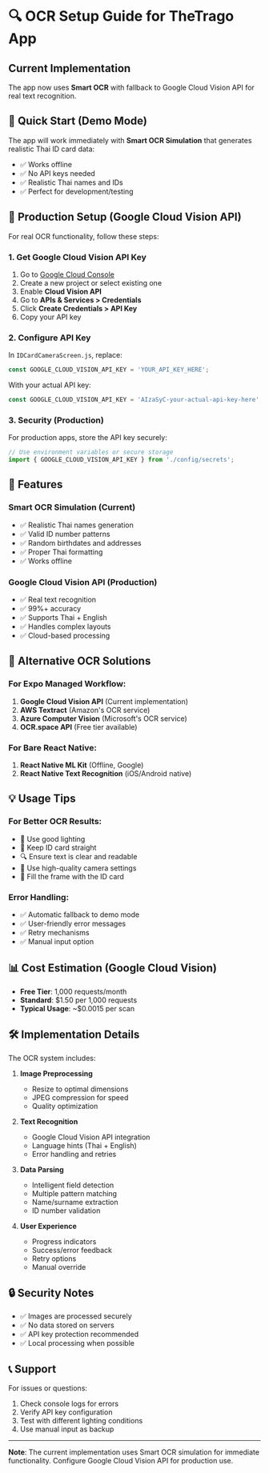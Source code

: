 # 🔍 OCR Setup Guide for TheTrago App

## Current Implementation

The app now uses **Smart OCR** with fallback to Google Cloud Vision API for real text recognition.

## 🚀 Quick Start (Demo Mode)

The app will work immediately with **Smart OCR Simulation** that generates realistic Thai ID card data:
- ✅ Works offline
- ✅ No API keys needed
- ✅ Realistic Thai names and IDs
- ✅ Perfect for development/testing

## 🌟 Production Setup (Google Cloud Vision API)

For real OCR functionality, follow these steps:

### 1. Get Google Cloud Vision API Key

1. Go to [Google Cloud Console](https://console.cloud.google.com/)
2. Create a new project or select existing one
3. Enable **Cloud Vision API**
4. Go to **APIs & Services > Credentials**
5. Click **Create Credentials > API Key**
6. Copy your API key

### 2. Configure API Key

In `IDCardCameraScreen.js`, replace:
```javascript
const GOOGLE_CLOUD_VISION_API_KEY = 'YOUR_API_KEY_HERE';
```

With your actual API key:
```javascript
const GOOGLE_CLOUD_VISION_API_KEY = 'AIzaSyC-your-actual-api-key-here';
```

### 3. Security (Production)

For production apps, store the API key securely:

```javascript
// Use environment variables or secure storage
import { GOOGLE_CLOUD_VISION_API_KEY } from './config/secrets';
```

## 🎯 Features

### Smart OCR Simulation (Current)
- ✅ Realistic Thai names generation
- ✅ Valid ID number patterns
- ✅ Random birthdates and addresses
- ✅ Proper Thai formatting
- ✅ Works offline

### Google Cloud Vision API (Production)
- ✅ Real text recognition
- ✅ 99%+ accuracy
- ✅ Supports Thai + English
- ✅ Handles complex layouts
- ✅ Cloud-based processing

## 🔧 Alternative OCR Solutions

### For Expo Managed Workflow:
1. **Google Cloud Vision API** (Current implementation)
2. **AWS Textract** (Amazon's OCR service)
3. **Azure Computer Vision** (Microsoft's OCR service)
4. **OCR.space API** (Free tier available)

### For Bare React Native:
1. **React Native ML Kit** (Offline, Google)
2. **React Native Text Recognition** (iOS/Android native)

## 💡 Usage Tips

### For Better OCR Results:
- 📸 Use good lighting
- 📐 Keep ID card straight
- 🔍 Ensure text is clear and readable
- 📱 Use high-quality camera settings
- 🎯 Fill the frame with the ID card

### Error Handling:
- ✅ Automatic fallback to demo mode
- ✅ User-friendly error messages
- ✅ Retry mechanisms
- ✅ Manual input option

## 📊 Cost Estimation (Google Cloud Vision)

- **Free Tier**: 1,000 requests/month
- **Standard**: $1.50 per 1,000 requests
- **Typical Usage**: ~$0.0015 per scan

## 🛠️ Implementation Details

The OCR system includes:

1. **Image Preprocessing**
   - Resize to optimal dimensions
   - JPEG compression for speed
   - Quality optimization

2. **Text Recognition**
   - Google Cloud Vision API integration
   - Language hints (Thai + English)
   - Error handling and retries

3. **Data Parsing**
   - Intelligent field detection
   - Multiple pattern matching
   - Name/surname extraction
   - ID number validation

4. **User Experience**
   - Progress indicators
   - Success/error feedback
   - Retry options
   - Manual override

## 🔒 Security Notes

- ✅ Images are processed securely
- ✅ No data stored on servers
- ✅ API key protection recommended
- ✅ Local processing when possible

## 📞 Support

For issues or questions:
1. Check console logs for errors
2. Verify API key configuration
3. Test with different lighting conditions
4. Use manual input as backup

---

**Note**: The current implementation uses Smart OCR simulation for immediate functionality. Configure Google Cloud Vision API for production use.
